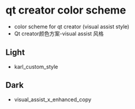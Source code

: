 # qt creator color scheme
 - color scheme for qt creator (visual assist style)
 - Qt creator颜色方案-visual assist 风格
## Light 
 - karl_custom_style 
## Dark
 - visual_assist_x_enhanced_copy


